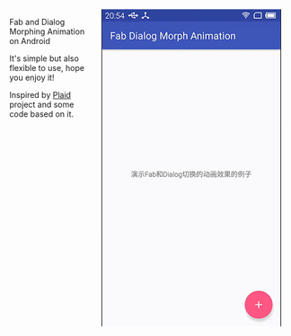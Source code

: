 <img src="fabdialog.gif" width="320" align="right" hspace="20">

Fab and Dialog Morphing Animation on Android

It's simple but also flexible to use, hope you enjoy it!

Inspired by [Plaid](https://github.com/nickbutcher/plaid) project and some code based on it.


